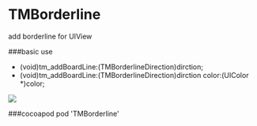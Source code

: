 # TMBorderline
  add borderline for UIView
  
###basic use
  - (void)tm_addBoardLine:(TMBorderlineDirection)dirction;
  - (void)tm_addBoardLine:(TMBorderlineDirection)dirction color:(UIColor *)color;

![](https://s3.amazonaws.com/f.cl.ly/items/3A413u0U032Z2V162J2a/Screen%20Shot%202016-06-21%20at%2015.42.32.png?v=dd5c56f3)

###cocoapod
  pod 'TMBorderline'
